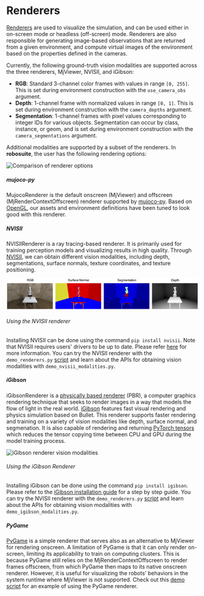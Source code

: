 # Renderers

[Renderers](../source/robosuite.renderers) are used to visualize the simulation, and can be used either in on-screen mode or headless (off-screen) mode. Renderers are also responsible for generating image-based observations that are returned from a given environment, and compute virtual images of the environment based on the properties defined in the cameras.

Currently, the following ground-truth vision modalities are supported across the three renderers, MjViewer, NVISII, and iGibson:

- **RGB**: Standard 3-channel color frames with values in range `[0, 255]`. This is set during environment construction with the `use_camera_obs` argument.
- **Depth**: 1-channel frame with normalized values in range `[0, 1]`. This is set during environment construction with the `camera_depths` argument.
- **Segmentation**: 1-channel frames with pixel values corresponding to integer IDs for various objects. Segmentation can
    occur by class, instance, or geom, and is set during environment construction with the `camera_segmentations` argument.

Additional modalities are supported by a subset of the renderers. In **robosuite**, the user has the following rendering options:

![Comparison of renderer options](../images/renderers/renderers.png "Comparison of renderer options")

##### mujoco-py

MujocoRenderer is the default onscreen (MjViewer) and offscreen (MjRenderContextOffscreen) renderer supported by [mujoco-py](https://openai.github.io/mujoco-py/build/html/reference.html#mjviewer-3d-rendering). Based on [OpenGL](https://www.opengl.org/), our assets and environment definitions have been tuned to look good with this renderer.

##### NVISII
NVISIIRenderer is a ray tracing-based renderer. It is primarily used for training perception models and visualizing results in high quality. Through [NVISII](https://github.com/owl-project/NVISII), we can obtain different vision modalities, including depth, segmentations, surface normals, texture coordinates, and texture positioning.

![NVISII renderer vision modalities](../images/renderers/vision_modalities_nvisii.png "NVISII renderer vision modalities")

###### Using the NVISII renderer
Installing NVISII can be done using the command `pip install nvisii`. Note that NVISII requires users' drivers to be up to date. Please refer [here](https://github.com/owl-project/NVISII) for more information. You can try the NVISII renderer with the `demo_renderers.py` [script](../demos.html#renderer-options) and learn about the APIs for obtaining vision modalities with `demo_nvisii_modalities.py`.

##### iGibson
iGibsonRenderer is a [physically based renderer](https://en.wikipedia.org/wiki/Physically_based_rendering) (PBR), a computer graphics rendering technique that seeks to render images in a way that models the flow of light in the real world. [iGibson](http://svl.stanford.edu/igibson/) features fast visual rendering and physics simulation based on Bullet. This renderer supports faster rendering and training on a variety of vision modalities like depth, surface normal, and segmenation. It is also capable of rendering and returning [PyTorch tensors](https://pytorch.org/docs/stable/tensors.html) which reduces the tensor copying time between CPU and GPU during the model training process.

![iGibson renderer vision modalities](../images/renderers/vision_modalities_igibson.png "iGibson renderer vision modalities")

###### Using the iGibson Renderer
Installing iGibson can be done using the command `pip install igibson`. Please refer to the [iGibson installation guide](http://svl.stanford.edu/igibson/docs/installation.html) for a step by step guide. You can try the NVISII renderer with the `demo_renderers.py` [script](../demos.html#renderer-options) and learn about the APIs for obtaining vision modalities with `demo_igibson_modalities.py`.

##### PyGame

[PyGame](https://www.pygame.org/news) is a simple renderer that serves also as an alternative to MjViewer for rendering onscreen. A limitation of PyGame is that it can only render on-screen, limiting its applicability to train on computing clusters. This is because PyGame still relies on the MjRenderContextOffscreen to render frames offscreen, from which PyGame then maps to its native onscreen renderer. However, it is useful for visualizing the robots' behaviors in the system runtime where MjViewer is not supported. Check out this [demo script](../demos.html#pygame-renderer) for an example of using the PyGame renderer.